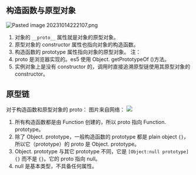 ## 构造函数与原型对象
![Pasted image 20231014222107.png](https://p6-juejin.byteimg.com/tos-cn-i-k3u1fbpfcp/dca19c790ba54f98b8317a02fb255e0b~tplv-k3u1fbpfcp-jj-mark:0:0:0:0:q75.image#?w=728&h=322&s=18974&e=png&b=fdfdfd)
1. 对象的 `__proto__` 属性就是对象的原型对象。
2. 原型对象的 constructor 属性也指向对象的构造函数。
3. 构造函数的 prototype 属性指向对象的原型对象。
注：
1. proto 是浏览器实现的。es5 使用 Object. getPrototypeOf ()方法。
2. 实例对象上是没有 constructor 的，调用时直接追溯原型链使用其原型对象的 constructor。

## 原型链
对于构造函数和原型对象的 proto：
图片来自网络：
![](https://cdn.nlark.com/yuque/0/2021/png/1500604/1615475711487-c474af95-b5e0-4778-a90b-9484208d724d.png?x-oss-process=image%2Fresize%2Cw_618%2Climit_0)
1. 所有构造函数都是由 Function 创建的，所以 proto 指向 Function. prototype。
2. 除了 Object. prototype，一般构造函数的 prototype 都是 plain object `{}`，所以它（prototype）的 proto 是 Object. prototype。
3. Object. prototype 与其它 prototype 不同，它是 `[Object:null prototype]{}` 而不是 `{}`。它的 proto 指向 null。
4. null 是基本类型，不具备任何属性。


